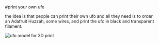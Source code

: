 #print your own ufo

the idea is that people can print their own ufo and all they need is to order an Adafruit Huzzah, some wires, and print the ufo in black and transparent filament.

![ufo model for 3D print](https://raw.githubusercontent.com/ruxit/ufo/master/3dprint/ufo%20model.png?token=APT05E5VwI0tNm3ce7FIldOJY5w--3qxks5W2EDVwA%3D%3D)
